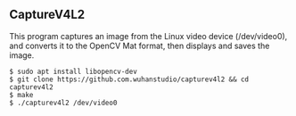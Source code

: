 ## CaptureV4L2

This program captures an image from the Linux video device (/dev/video0), and converts it to the OpenCV Mat format, then displays and saves the image.

```
$ sudo apt install libopencv-dev
$ git clone https://github.com.wuhanstudio/capturev4l2 && cd capturev4l2
$ make
$ ./capturev4l2 /dev/video0
```

